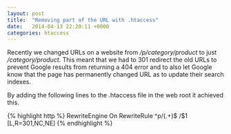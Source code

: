 ```yaml
---
layout: post
title:  "Removing part of the URL with .htaccess"
date:   2014-04-13 22:20:11 +0000
categories: htaccess
---
```


Recently we changed URLs on a website from _/p/category/product_ to just _/category/product_. This meant that we had to 301 redirect the old URLs to prevent Google results from returning a 404 error and to also let Google know that the page has permanently changed URL as to update their search indexes.

By adding the following lines to the .htaccess file in the web root it achieved this.

{% highlight http %}
RewriteEngine On
RewriteRule ^p/(.+)$ /$1 [L,R=301,NC,NE]
{% endhighlight %}
